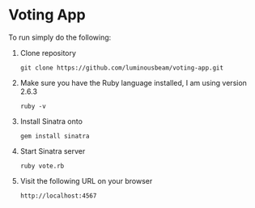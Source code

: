 # Voting App

To run simply do the following:

1. Clone repository

    `git clone https://github.com/luminousbeam/voting-app.git`

2. Make sure you have the Ruby language installed, I am using version 2.6.3

    `ruby -v`

3. Install Sinatra onto

    `gem install sinatra`

4. Start Sinatra server

    `ruby vote.rb`

5. Visit the following URL on your browser

    `http://localhost:4567`

